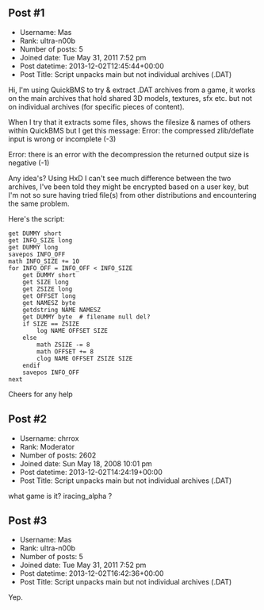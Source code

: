 ## Post #1
- Username: Mas
- Rank: ultra-n00b
- Number of posts: 5
- Joined date: Tue May 31, 2011 7:52 pm
- Post datetime: 2013-12-02T12:45:44+00:00
- Post Title: Script unpacks main but not individual archives (.DAT)

Hi, I'm using QuickBMS to try & extract .DAT archives from a game, it works on the main archives that hold shared 3D models, textures, sfx etc. but not on individual archives (for specific pieces of content).

When I try that it extracts some files, shows the filesize & names of others within QuickBMS but I get this message:
Error: the compressed zlib/deflate input is wrong or incomplete (-3)

Error: there is an error with the decompression
the returned output size is negative (-1)

Any idea's?  Using HxD I can't see much difference between the two archives, I've been told they might be encrypted based on a user key, but I'm not so sure having tried file(s) from other distributions and encountering the same problem.

Here's the script:

```
get DUMMY short
get INFO_SIZE long
get DUMMY long
savepos INFO_OFF
math INFO_SIZE += 10
for INFO_OFF = INFO_OFF < INFO_SIZE
    get DUMMY short
    get SIZE long
    get ZSIZE long
    get OFFSET long
    get NAMESZ byte
    getdstring NAME NAMESZ
    get DUMMY byte  # filename null del?
    if SIZE == ZSIZE
        log NAME OFFSET SIZE
    else
        math ZSIZE -= 8
        math OFFSET += 8
        clog NAME OFFSET ZSIZE SIZE
    endif
    savepos INFO_OFF
next
```

Cheers for any help
## Post #2
- Username: chrrox
- Rank: Moderator
- Number of posts: 2602
- Joined date: Sun May 18, 2008 10:01 pm
- Post datetime: 2013-12-02T14:24:19+00:00
- Post Title: Script unpacks main but not individual archives (.DAT)

what game is it?
iracing_alpha ?
## Post #3
- Username: Mas
- Rank: ultra-n00b
- Number of posts: 5
- Joined date: Tue May 31, 2011 7:52 pm
- Post datetime: 2013-12-02T16:42:36+00:00
- Post Title: Script unpacks main but not individual archives (.DAT)

Yep.
